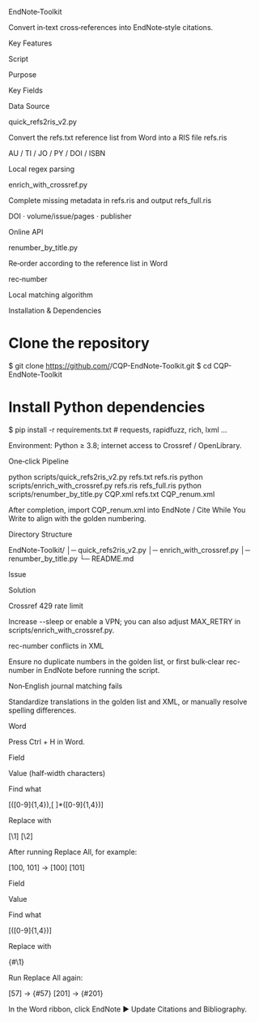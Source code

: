 EndNote‑Toolkit

Convert in‑text cross‑references into EndNote‑style citations.

Key Features

Script

Purpose

Key Fields

Data Source

quick_refs2ris_v2.py

Convert the refs.txt reference list from Word into a RIS file refs.ris

AU / TI / JO / PY / DOI / ISBN

Local regex parsing

enrich_with_crossref.py

Complete missing metadata in refs.ris and output refs_full.ris

DOI · volume/issue/pages · publisher

Online API

renumber_by_title.py

Re‑order <rec-number> according to the reference list in Word

rec‑number

Local matching algorithm

Installation & Dependencies

# Clone the repository
$ git clone https://github.com/<you>/CQP-EndNote-Toolkit.git
$ cd CQP-EndNote-Toolkit

# Install Python dependencies
$ pip install -r requirements.txt  # requests, rapidfuzz, rich, lxml ...

Environment: Python ≥ 3.8; internet access to Crossref / OpenLibrary.

One‑click Pipeline

python scripts/quick_refs2ris_v2.py  refs.txt  refs.ris
python scripts/enrich_with_crossref.py  refs.ris  refs_full.ris
python scripts/renumber_by_title.py  CQP.xml  refs.txt  CQP_renum.xml

After completion, import CQP_renum.xml into EndNote / Cite While You Write to align with the golden numbering.

Directory Structure

EndNote-Toolkit/
│─ quick_refs2ris_v2.py
│─ enrich_with_crossref.py
│─ renumber_by_title.py
└─ README.md

Issue

Solution

Crossref 429 rate limit

Increase --sleep or enable a VPN; you can also adjust MAX_RETRY in scripts/enrich_with_crossref.py.

rec-number conflicts in XML

Ensure no duplicate numbers in the golden list, or first bulk‑clear rec-number in EndNote before running the script.

Non‑English journal matching fails

Standardize translations in the golden list and XML, or manually resolve spelling differences.

Word

Press Ctrl + H in Word.

Field

Value (half‑width characters)

Find what

\[([0-9]{1,4}),[ ]*([0-9]{1,4})\]

Replace with

[\1] [\2]

After running Replace All, for example:

[100, 101]   →   [100] [101]

Field

Value

Find what

\[([0-9]{1,4})\]

Replace with

{#\1}

Run Replace All again:

[57]  →  {#57}
[201] → {#201}

In the Word ribbon, click EndNote ► Update Citations and Bibliography.
